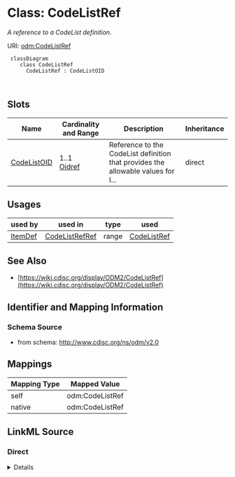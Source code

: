 # Class: CodeListRef


_A reference to a CodeList definition._





URI: [odm:CodeListRef](http://www.cdisc.org/ns/odm/v2.0/CodeListRef)



```mermaid
 classDiagram
    class CodeListRef
      CodeListRef : CodeListOID
        
      
```




<!-- no inheritance hierarchy -->


## Slots

| Name | Cardinality and Range | Description | Inheritance |
| ---  | --- | --- | --- |
| [CodeListOID](CodeListOID.md) | 1..1 <br/> [Oidref](Oidref.md) | Reference to the CodeList definition that provides the allowable values for I... | direct |





## Usages

| used by | used in | type | used |
| ---  | --- | --- | --- |
| [ItemDef](ItemDef.md) | [CodeListRefRef](CodeListRefRef.md) | range | [CodeListRef](CodeListRef.md) |






## See Also

* [https://wiki.cdisc.org/display/ODM2/CodeListRef](https://wiki.cdisc.org/display/ODM2/CodeListRef)

## Identifier and Mapping Information







### Schema Source


* from schema: http://www.cdisc.org/ns/odm/v2.0





## Mappings

| Mapping Type | Mapped Value |
| ---  | ---  |
| self | odm:CodeListRef |
| native | odm:CodeListRef |





## LinkML Source

<!-- TODO: investigate https://stackoverflow.com/questions/37606292/how-to-create-tabbed-code-blocks-in-mkdocs-or-sphinx -->

### Direct

<details>
```yaml
name: CodeListRef
description: A reference to a CodeList definition.
from_schema: http://www.cdisc.org/ns/odm/v2.0
see_also:
- https://wiki.cdisc.org/display/ODM2/CodeListRef
slots:
- CodeListOID
slot_usage:
  CodeListOID:
    name: CodeListOID
    description: Reference to the CodeList definition that provides the allowable
      values for ItemData that references the ItemDef.
    comments:
    - 'Optional

      range:oidref'
    domain_of:
    - CodeListRef
    - FlagValue
    - FlagType
    range: oidref
    required: true
class_uri: odm:CodeListRef

```
</details>

### Induced

<details>
```yaml
name: CodeListRef
description: A reference to a CodeList definition.
from_schema: http://www.cdisc.org/ns/odm/v2.0
see_also:
- https://wiki.cdisc.org/display/ODM2/CodeListRef
slot_usage:
  CodeListOID:
    name: CodeListOID
    description: Reference to the CodeList definition that provides the allowable
      values for ItemData that references the ItemDef.
    comments:
    - 'Optional

      range:oidref'
    domain_of:
    - CodeListRef
    - FlagValue
    - FlagType
    range: oidref
    required: true
attributes:
  CodeListOID:
    name: CodeListOID
    description: Reference to the CodeList definition that provides the allowable
      values for ItemData that references the ItemDef.
    comments:
    - 'Optional

      range:oidref'
    from_schema: http://www.cdisc.org/ns/odm/v2.0
    rank: 1000
    alias: CodeListOID
    owner: CodeListRef
    domain_of:
    - CodeListRef
    - FlagValue
    - FlagType
    range: oidref
    required: true
class_uri: odm:CodeListRef

```
</details>
